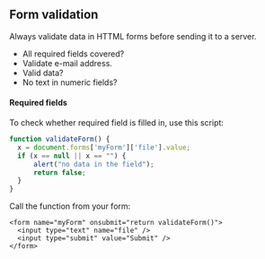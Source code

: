 ## Form validation
Always validate data in HTTML forms before sending it to a server.
- All required fields covered?
- Validate e-mail address.
- Valid data?
- No text in numeric fields?

#### Required fields
To check whether required field is filled in, use this script:
```javascript
function validateForm() {
  x = document.forms['myForm']['file'].value;
  if (x == null || x == "") {
      alert("no data in the field");
      return false;
  }
}
```
Call the function from your form:
```
<form name="myForm" onsubmit="return validateForm()">
  <input type="text" name="file" />
  <input type="submit" value="Submit" />
</form>
```
